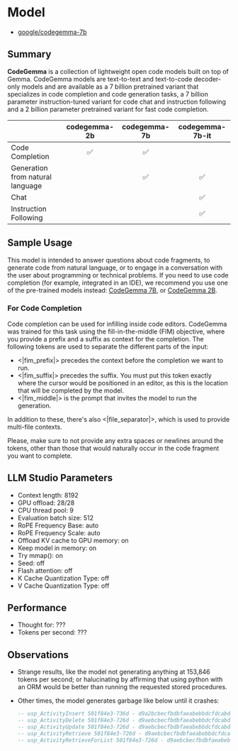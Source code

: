# Model

- [google/codegemma-7b](https://huggingface.co/google/codegemma-7b)

## Summary

**CodeGemma** is a collection of lightweight open code models built on top of Gemma. CodeGemma models are text-to-text and text-to-code decoder-only models and are available as a 7 billion pretrained variant that specializes in code completion and code generation tasks, a 7 billion parameter instruction-tuned variant for code chat and instruction following and a 2 billion parameter pretrained variant for fast code completion.

| | codegemma-2b | codegemma-7b | codegemma-7b-it |
| :--- | :--: | :--: | :--: |
| Code Completion | ✅ | ✅ | |
| Generation from natural language | | ✅ | ✅ |
| Chat | | | ✅ |
| Instruction Following | | | ✅ |

## Sample Usage

This model is intended to answer questions about code fragments, to generate code from natural language, or to engage in a conversation with the user about programming or technical problems. If you need to use code completion (for example, integrated in an IDE), we recommend you use one of the pre-trained models instead: [CodeGemma 7B](https://huggingface.co/google/codegemma-7b), or [CodeGemma 2B](https://huggingface.co/google/codegemma-2b).

### For Code Completion

Code completion can be used for infilling inside code editors. CodeGemma was trained for this task using the fill-in-the-middle (FIM) objective, where you provide a prefix and a suffix as context for the completion. The following tokens are used to separate the different parts of the input:

- <|fim_prefix|> precedes the context before the completion we want to run.
- <|fim_suffix|> precedes the suffix. You must put this token exactly where the cursor would be positioned in an editor, as this is the location that will be completed by the model.
- <|fim_middle|> is the prompt that invites the model to run the generation.

In addition to these, there's also <|file_separator|>, which is used to provide multi-file contexts.

Please, make sure to not provide any extra spaces or newlines around the tokens, other than those that would naturally occur in the code fragment you want to complete.

## LLM Studio Parameters

- Context length: 8192
- GPU offload: 28/28
- CPU thread pool: 9
- Evaluation batch size: 512
- RoPE Frequency Base: auto
- RoPE Frequency Scale: auto
- Offload KV cache to GPU memory: on
- Keep model in memory: on
- Try mmap(): on
- Seed: off
- Flash attention: off
- K Cache Quantization Type: off
- V Cache Quantization Type: off

## Performance

- Thought for: ???
- Tokens per second: ???

## Observations

- Strange results, like the model not generating anything at 153,846 tokens per second; or halucinating by affirming that using python with an ORM would be better than running the requested stored procedures.
- Other times, the model generates garbage like below until it crashes:

    ```sql
    -- usp_ActivityInsert 501f84e3-736d - d9a2bcbecfbdbfaeabebbdcfdcabdcfe -- Description: Insert new Activity record. Input parameters include all columns except UpdatedDateTime, Updat eedByUser ,UpdatedByProgram and SystemTimestamp . Explicitly specify CreatedDateTim
    -- usp_ActivityDelete 501f84e3-726d - d9aebcbecfbdbfaeabebbdcfdcabdcfe -- Description: Delete existing Activity record. Input parameters include all columns except UpdatedDateTime, Updat eedByUser ,UpdatedByProgram and SystemTimestamp . Soft delete by setting Syst
    -- usp_ActivityUpdate 501f84e3-726d - d9aebcbecfbdbfaeabebbdcfdcabdcfe -- Description: Update existing Activity record. Input parameters include all columns except CreatedDateTime, Cr eatedByUser ,CreatedByProgram .
    -- usp_ActivityRetrieve 501f84e3-726d - d9aebcbecfbdbfaeabebbdcfdcabdcfe -- Description: Retrieve existing Activity record. Input parameters include all columns except Updat edDateTim e, UpdatedByUser ,UpdatedByProgram .
    -- usp_ActivityRetrieveForList 501f84e3-726d - d9aebcbecfbdbfaeabebbdcfdcabdcfe -- Description: Retrieve Activity record for list. Input parameters include all columns except Updat edDateTim e, UpdatedByUser ,UpdatedByProgram .
    ```
